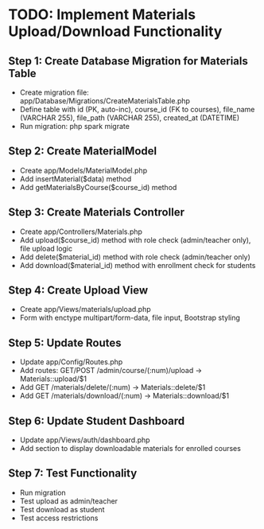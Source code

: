 # TODO: Implement Materials Upload/Download Functionality

## Step 1: Create Database Migration for Materials Table
- Create migration file: app/Database/Migrations/CreateMaterialsTable.php
- Define table with id (PK, auto-inc), course_id (FK to courses), file_name (VARCHAR 255), file_path (VARCHAR 255), created_at (DATETIME)
- Run migration: php spark migrate

## Step 2: Create MaterialModel
- Create app/Models/MaterialModel.php
- Add insertMaterial($data) method
- Add getMaterialsByCourse($course_id) method

## Step 3: Create Materials Controller
- Create app/Controllers/Materials.php
- Add upload($course_id) method with role check (admin/teacher only), file upload logic
- Add delete($material_id) method with role check (admin/teacher only)
- Add download($material_id) method with enrollment check for students

## Step 4: Create Upload View
- Create app/Views/materials/upload.php
- Form with enctype multipart/form-data, file input, Bootstrap styling

## Step 5: Update Routes
- Update app/Config/Routes.php
- Add routes: GET/POST /admin/course/(:num)/upload -> Materials::upload/$1
- Add GET /materials/delete/(:num) -> Materials::delete/$1
- Add GET /materials/download/(:num) -> Materials::download/$1

## Step 6: Update Student Dashboard
- Update app/Views/auth/dashboard.php
- Add section to display downloadable materials for enrolled courses

## Step 7: Test Functionality
- Run migration
- Test upload as admin/teacher
- Test download as student
- Test access restrictions
